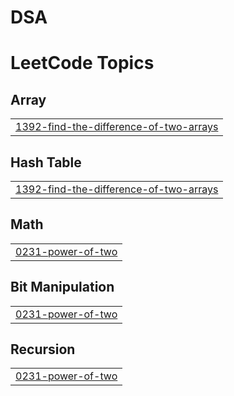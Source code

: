 # DSA
<!---LeetCode Topics Start-->
# LeetCode Topics
## Array
|  |
| ------- |
| [1392-find-the-difference-of-two-arrays](https://github.com/Suhatasmiya/DSA/tree/master/1392-find-the-difference-of-two-arrays) |
## Hash Table
|  |
| ------- |
| [1392-find-the-difference-of-two-arrays](https://github.com/Suhatasmiya/DSA/tree/master/1392-find-the-difference-of-two-arrays) |
## Math
|  |
| ------- |
| [0231-power-of-two](https://github.com/Suhatasmiya/DSA/tree/master/0231-power-of-two) |
## Bit Manipulation
|  |
| ------- |
| [0231-power-of-two](https://github.com/Suhatasmiya/DSA/tree/master/0231-power-of-two) |
## Recursion
|  |
| ------- |
| [0231-power-of-two](https://github.com/Suhatasmiya/DSA/tree/master/0231-power-of-two) |
<!---LeetCode Topics End-->